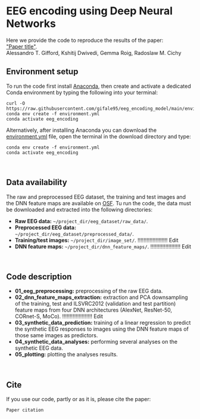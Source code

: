 # EEG encoding using Deep Neural Networks
Here we provide the code to reproduce the results of the paper:</br>
["Paper title"][paper_link].</br>
Alessandro T. Gifford, Kshitij Dwivedi, Gemma Roig, Radoslaw M. Cichy
</br>


## Environment setup
To run the code first install [Anaconda][conda], then create and activate a dedicated Conda environment by typing the following into your terminal:
```shell
curl -O https://raw.githubusercontent.com/gifale95/eeg_encoding_model/main/environment.yml
conda env create -f environment.yml
conda activate eeg_encoding
```
Alternatively, after installing Anaconda you can download the [environment.yml][env_file] file, open the terminal in the download directory and type:
```shell
conda env create -f environment.yml
conda activate eeg_encoding
```
</br>

## Data availability
The raw and preprocessed EEG dataset, the training and test images and the DNN feature maps are available on [OSF][osf]. Tu run the code, the data must be downloaded and extracted into the following directories:

* **Raw EEG data:** `~/project_dir/eeg_dataset/raw_data/`.
* **Preprocessed EEG data:** `~/project_dir/eeg_dataset/preprocessed_data/`.
* **Training/test images:** `~/project_dir/image_set/`. !!!!!!!!!!!!!!!!!!!! Edit
* **DNN feature maps:** `~/project_dir/dnn_feature_maps/`. !!!!!!!!!!!!!!!!!!!! Edit
</br>


## Code description
* **01_eeg_preprocessing:** preprocessing of the raw EEG data.
* **02_dnn_feature_maps_extraction:** extraction and PCA downsampling of the training, test and ILSVRC2012 (validation and test partition) feature maps from four DNN architectures (AlexNet, ResNet-50, CORnet-S, MoCo). !!!!!!!!!!!!!!!!!!!! Edit
* **03_synthetic_data_prediction:** training of a linear regression to predict the synthetic EEG responses to images using the DNN feature maps of those same images as predictors.
* **04_synthetic_data_analyses:** performing several analyses on the synthetic EEG data.
* **05_plotting:** plotting the analyses results.
</br>


## Cite
If you use our code, partly or as it is, please cite the paper:

```
Paper citation
```

[paper_link]: !!!!!!!!!!!!!!!!!!!!!!!!!!!!!!!!!!!!!!!!!!!!!!!!!!!!!!!!!!!!!!!!!!!!!
[conda]: https://www.anaconda.com/
[env_file]: https://github.com/gifale95/eeg_encoding_model/blob/main/environment.yml
[osf]: https://osf.io/3jk45/s